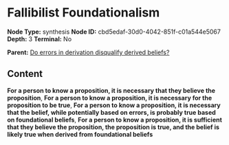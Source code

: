 # Fallibilist Foundationalism

**Node Type:** synthesis
**Node ID:** cbd5edaf-30d0-4042-851f-c01a544e5067
**Depth:** 3
**Terminal:** No

**Parent:** [Do errors in derivation disqualify derived beliefs?](do-errors-in-derivation-disqualify-derived-beliefs.md)

## Content

**For a person to know a proposition, it is necessary that they believe the proposition**, **For a person to know a proposition, it is necessary for the proposition to be true**, **For a person to know a proposition, it is necessary that the belief, while potentially based on errors, is probably true based on foundational beliefs**, **For a person to know a proposition, it is sufficient that they believe the proposition, the proposition is true, and the belief is likely true when derived from foundational beliefs**

